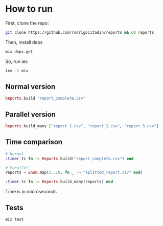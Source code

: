 # How to run

First, clone the repo:

```sh
git clone https://github.com/rodrigocitadin/reports && cd reports
```

Then, install deps

```sh
mix deps.get
```

So, run iex

```sh
iex -S mix
```

## Normal version

```ex
Reports.build "report_complete.csv"
```

## Parallel version

```ex
Reports.build_many ["report_1.csv", "report_2.csv", "report_3.csv"]
```

## Time comparison

```ex
# Normal
:timer.tc fn -> Reports.build("report_complete.csv") end

# Parallel
reports = Enum.map(1..10, fn _ -> "splitted_report.csv" end)

:timer.tc fn -> Reports.build_many(reports) end
```

Time is in microseconds

## Tests

```sh
mix test
```
